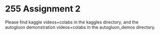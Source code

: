 # 255 Assignment 2

Please find kaggle videos+colabs in the kaggles directory, and the autogluon demonstration videos+colabs in the autogluon_demos directory.

